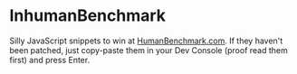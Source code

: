 # InhumanBenchmark

Silly JavaScript snippets to win at [HumanBenchmark.com](https://humanbenchmark.com).
If they haven't been patched, just copy-paste them in your Dev Console (proof read them first) and press Enter.